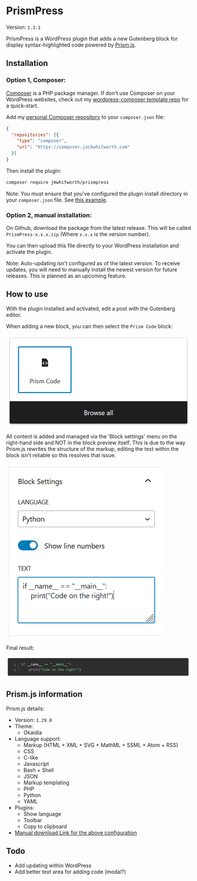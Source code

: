# PrismPress

Version: `1.3.1`

PrismPress is a WordPress plugin that adds a new Gutenberg block for display syntax-highlighted code powered by [Prism.js](https://prismjs.com/index.html).

## Installation

### Option 1, Composer:

[Composer](https://getcomposer.org/) is a PHP package manager. If don't use Composer on your WordPress websites, check out my [wordpress-composer template repo](https://github.com/jmwhitworth/wordpress-composer) for a quick-start.

Add my [personal Composer repository](https://composer.jackwhitworth.com/) to your `composer.json` file:

```json
{
  "repositories": [{
    "type": "composer",
    "url": "https://composer.jackwhitworth.com"
  }]
}
```

Then install the plugin:

```bash
composer require jmwhitworth/prismpress
```

Note: You must ensure that you've configured the plugin install directory in your `composer.json` file. See [this example](https://github.com/jmwhitworth/wordpress-composer/blob/main/composer.json#L12).

### Option 2, manual installation:

On Github, download the package from the latest release. This will be called `PrismPress-x.x.x.zip` (Where `x.x.x` is the version number).

You can then upload this file directly to your WordPress installation and activate the plugin.

Note: Auto-updating isn't configured as of the latest version. To receive updates, you will need to manually install the newest version for future releases. This is planned as an upcoming feature.

## How to use

With the plugin installed and activated, edit a post with the Gutenberg editor.

When adding a new block, you can then select the `Prism Code` block:

![Alt text](images/readme1.png)

All content is added and managed via the 'Block settings' menu on the right-hand side and NOT in the block preview itself. This is due to the way Prism.js rewrites the structure of the markup, editing the text within the block isn't reliable so this resolves that issue.

![Alt text](images/readme2.png)

Final result:

![Alt text](images/readme3.png)

## Prism.js information

Prism.js details:
- Version: `1.29.0`
- Theme:
  - Okaidia
- Language support:
  - Markup (HTML + XML + SVG + MathML + SSML + Atom + RSS)
  - CSS
  - C-like
  - Javascript
  - Bash + Shell
  - JSON
  - Markup templating
  - PHP
  - Python
  - YAML
- Plugins:
  - Show language
  - Toolbar
  - Copy to clipboard
- [Manual download Link for the above configuration](https://prismjs.com/download.html#themes=prism-okaidia&languages=markup+css+clike+javascript+bash+json+markup-templating+php+python&plugins=line-numbers+show-language+toolbar+copy-to-clipboard)

## Todo

- Add updating within WordPress
- Add better text area for adding code (modal?)
